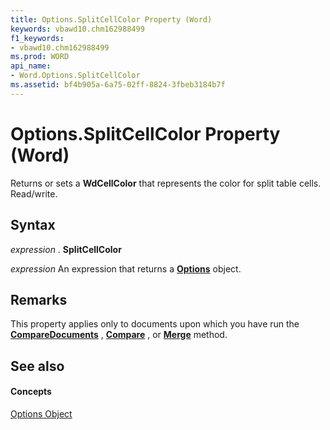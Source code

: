 ```yaml
---
title: Options.SplitCellColor Property (Word)
keywords: vbawd10.chm162988499
f1_keywords:
- vbawd10.chm162988499
ms.prod: WORD
api_name:
- Word.Options.SplitCellColor
ms.assetid: bf4b905a-6a75-02ff-8824-3fbeb3184b7f
---
```



# Options.SplitCellColor Property (Word)

Returns or sets a  **WdCellColor** that represents the color for split table cells. Read/write.


## Syntax

 _expression_ . **SplitCellColor**

 _expression_ An expression that returns a **[Options](options-object-word.md)** object.


## Remarks

This property applies only to documents upon which you have run the  **[CompareDocuments](application-comparedocuments-method-word.md)** , **[Compare](document-compare-method-word.md)** , or **[Merge](document-merge-method-word.md)** method.


## See also


#### Concepts


[Options Object](options-object-word.md)

